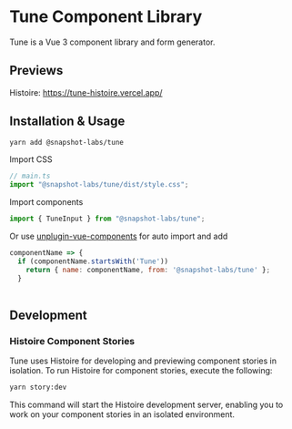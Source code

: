 # Tune Component Library

Tune is a Vue 3 component library and form generator.

## Previews

Histoire: https://tune-histoire.vercel.app/

## Installation & Usage

```bash
yarn add @snapshot-labs/tune
```

Import CSS
```js
// main.ts
import "@snapshot-labs/tune/dist/style.css";
```

Import components
```js
import { TuneInput } from "@snapshot-labs/tune";
```

Or use [unplugin-vue-components](https://github.com/antfu/unplugin-vue-components) for auto import and add
```js
componentName => {
  if (componentName.startsWith('Tune'))
    return { name: componentName, from: '@snapshot-labs/tune' };
  }
      
```

## Development

### Histoire Component Stories

Tune uses Histoire for developing and previewing component stories in isolation. To run Histoire for component stories, execute the following:

```bash
yarn story:dev
```

This command will start the Histoire development server, enabling you to work on your component stories in an isolated environment.
